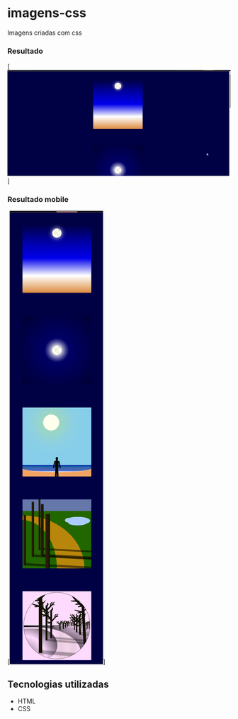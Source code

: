# imagens-css
Imagens criadas com css

### Resultado
[<img src="result/result.gif" alt="imagens do resultado">]

### Resultado mobile
[<img src="result/mobile.png" alt="imagens do resultado em celulares">]

## Tecnologias utilizadas

- HTML
- CSS

